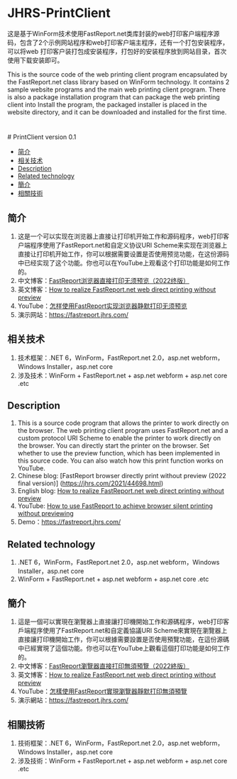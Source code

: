# JHRS-PrintClient
这是基于WinForm技术使用FastReport.net类库封装的web打印客户端程序源码，包含了2个示例网站程序和web打印客户端主程序，还有一个打包安装程序，可以将web 打印客户装打包成安装程序，打包好的安装程序放到网站目录，首次使用下载安装即可。

This is the source code of the web printing client program encapsulated by the FastReport.net class library based on WinForm technology. It contains 2 sample website programs and the main web printing client program. There is also a package installation program that can package the web printing client into Install the program, the packaged installer is placed in the website directory, and it can be downloaded and installed for the first time.
# 

﻿# PrintClient version 0.1

 - [简介][1]
 - [相关技术][2]
 - [Description][3]
 - [Related technology][4]
 - [簡介][5]
 - [相關技術][6]

## <a id="title01"/>简介
1. 这是一个可以实现在浏览器上直接让打印机开始工作和源码程序，web打印客户端程序使用了FastReport.net和自定义协议URI Scheme来实现在浏览器上直接让打印机开始工作，你可以根据需要设置是否使用预览功能，在这份源码中已经实现了这个功能。你也可以在YouTube上观看这个打印功能是如何工作的。
2. 中文博客：[FastReport浏览器直接打印无须预览（2022终版）](https://jhrs.com/2021/44698.html)
3. 英文博客：[How to realize FastReport.net web direct printing without preview](https://znlive.com/fastreport-net-web-direct-printing-without-preview)
4. YouTube：[怎样使用FastReport实现浏览器静默打印无须预览](https://www.youtube.com/watch?v=1O0J08dx5LU)
5. 演示网站：https://fastreport.jhrs.com/

## <a id="title02"/>相关技术
1. 技术框架：.NET 6，WinForm，FastReport.net 2.0，asp.net webform，Windows Installer，asp.net core
2. 涉及技术：WinForm + FastReport.net + asp.net webform + asp.net core .etc

## <a id="title03"/>Description
1. This is a source code program that allows the printer to work directly on the browser. The web printing client program uses FastReport.net and a custom protocol URI Scheme to enable the printer to work directly on the browser. You can directly start the printer on the browser. Set whether to use the preview function, which has been implemented in this source code. You can also watch how this print function works on YouTube.
2. Chinese blog: [FastReport browser directly print without preview (2022 final version)] (https://jhrs.com/2021/44698.html)
3. English blog: [How to realize FastReport.net web direct printing without preview](https://znlive.com/fastreport-net-web-direct-printing-without-preview)
4. YouTube: [How to use FastReport to achieve browser silent printing without previewing](https://www.youtube.com/watch?v=1O0J08dx5LU)
5. Demo：https://fastreport.jhrs.com/

## <a id="title04"/>Related technology
1. .NET 6，WinForm，FastReport.net 2.0，asp.net webform，Windows Installer，asp.net core
2. WinForm + FastReport.net + asp.net webform + asp.net core .etc

## <a id="title05"/>簡介
1. 這是一個可以實現在瀏覽器上直接讓打印機開始工作和源碼程序，web打印客戶端程序使用了FastReport.net和自定義協議URI Scheme來實現在瀏覽器上直接讓打印機開始工作，你可以根據需要設置是否使用預覽功能，在這份源碼中已經實現了這個功能。你也可以在YouTube上觀看這個打印功能是如何工作的。
2. 中文博客：[FastReport瀏覽器直接打印無須預覽（2022終版）](https://jhrs.com/2021/44698.html)
3. 英文博客：[How to realize FastReport.net web direct printing without preview](https://znlive.com/fastreport-net-web-direct-printing-without-preview)
4. YouTube：[怎樣使用FastReport實現瀏覽器靜默打印無須預覽](https://www.youtube.com/watch?v=1O0J08dx5LU)
5. 演示網站：https://fastreport.jhrs.com/

## <a id="title06"/>相關技術
1. 技術框架：.NET 6，WinForm，FastReport.net 2.0，asp.net webform，Windows Installer，asp.net core
2. 涉及技術：WinForm + FastReport.net + asp.net webform + asp.net core .etc

  [1]: #title01
  [2]: #title02
	[3]: #title03
	[4]: #title04
	[5]: #title05
	[6]: #title06

